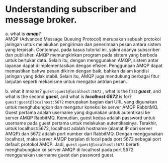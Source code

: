 # Understanding subscriber and message broker.

a. what is ___amqp___? <br>
AMQP (Advanced Message Queuing Protocol) merupakan sebuah protokol jaringan untuk melakukan pengiriman dan penerimaan pesan antara sistem yang terpisah. Contohnya, pada kasus tutorial ini, yakni adanya subscriber dan publisher. AMQP memungkinkan program pada sistem yang berbeda untuk bertukar data. Selain itu, dengan menggunakan AMQP, sistem antar layanan dapat diimplementasikan dengan efisien. Penggunaan AMQP dapat memastikan bahwa pesan dikirim dengan baik, bahkan dalam kondisi jaringan yang tidak stabil. Selain itu, AMQP juga mendukung berbagai fitur lanjutan seperti mekanisme untuk mengatur antrian pesan.

b. what it means? `guest:guest@localhost:5672` , what is the first ___guest___, and what is 
the second ___guest___, and what is ___localhost:5672___ is for? <br>
`guest:guest@localhost:5672` merupakan bagian dari URL yang digunakan untuk menghubungkan dan mengatur koneksi ke server AMQP RabbitMQ. Guest pertama adalah username yang digunakan untuk autentikasi ke server AMQP RabbitMQ. Kemudian, guest kedua adalah password untuk username pada guest pertama untuk melakukan autentikasinya. Terakhir, untuk localhost:5672, localhost adalah hostname (alamat IP dari server AMQP) dan 5672 adalah port number dari RabbitMQ. Dengan menggunakan localhost, maka server AMQP berjalan di local pada port 5672 sebagai port default protokol AMQP. Jadi, `guest:guest@localhost:5672` berarti menghubungkan ke server AMQP di localhost pada port 5672 menggunakan username guest dan password guest. 